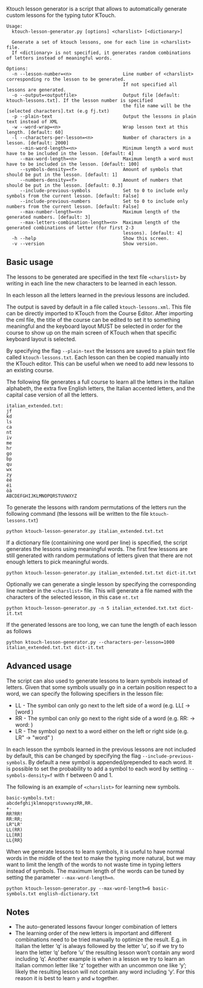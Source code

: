 Ktouch lesson generator is a script that allows to automatically generate custom lessons for the typing tutor KTouch.

```
Usage:
  ktouch-lesson-generator.py [options] <charslist> [<dictionary>]

  Generate a set of ktouch lessons, one for each line in <charslist> file.
  If <dictionary> is not specified, it generates random combinations of letters instead of meaningful words.

Options:
  -n --lesson-number=<n>                   Line number of <charslist> corresponding ro the lesson to be generated. 
                                           If not specified all lessons are generated.
  -o --output=<outputfile>                 Output file [default: ktouch-lessons.txt]. If the lesson number is specified
                                           the file name will be the [selected characters].txt (e.g fj.txt)
  -p --plain-text                          Output the lessons in plain text instead of XML                                         
  -w --word-wrap=<n>                       Wrap lesson text at this length. [default: 60]
  -l --characters-per-lesson=<n>           Number of characters in a lesson. [default: 2000]
     --min-word-length=<n>                 Minimum length a word must have to be included in the lesson. [default: 4]
     --max-word-length=<n>                 Maximum length a word must have to be included in the lesson. [default: 100]
     --symbols-density=<f>                 Amount of symbols that should be put in the lesson. [default: 1]
     --numbers-density=<f>                 Amount of numbers that should be put in the lesson. [default: 0.3]
     --include-previous-symbols            Set to 0 to include only symbols from the current lesson. [default: False]
     --include-previous-numbers            Set to 0 to include only numbers from the current lesson. [default: False]
     --max-number-length=<n>               Maximum length of the generated numbers. [default: 3]
     --max-letters-combination-length=<n>  Maximum length of the generated combinations of letter (for first 2-3 
                                           lessons). [default: 4]
  -h --help                                Show this screen.
  -v --version                             Show version.

```

Basic usage
-----------
The lessons to be generated are specified in the text file `<charslist>` by writing in each line the new characters
to be learned in each lesson.

In each lesson all the letters learned in the previous lessons are included.

The output is saved by default in a file called `ktouch-lessons.xml`. This file can be directly imported to KTouch 
from the Course Editor. After importing the cml file, the title of the course can be edited to set it to something
meaningful and the keyboard layout MUST be selected in order for the course to show up on the main screen of KTouch when
that specific keyboard layout is selected.

By specifying the flag `--plain-text` the lessons are saved to a plain text file called `ktouch-lessons.txt`.
Each lesson can then be copied manually into the KTouch editor. This can be useful when we need to add new lessons to
an existing course.

The following file generates a full course to learn all the letters in the Italian alphabeth, the extra five English letters, the Italian accented letters, and the capital case version of all the letters.

```
italian_extended.txt:
jf
kd
ls
ca
nt
iv
me
hr
go
bp
qu
wx
zy
èé
éì
òà
ABCDEFGHIJKLMNOPQRSTUVWXYZ
```

To generate the lessons with random permutations  of the letters run the following command
(the lessons will be written to the file `ktouch-lessons.txt`)
```
python ktouch-lesson-generator.py italian_extended.txt.txt
```

If a dictionary file (containining one word per line) is specified, the script generates the lessons
using meaningful words. The first few lessons are still generated with random permutations of letters
given that there are not enough letters to pick meaningful words.
```
python ktouch-lesson-generator.py italian_extended.txt.txt dict-it.txt
```

Optionally we can generate a single lesson by specifying the corresponding line number in the `<charslist>` file.
This will generate a file named with the characters of the selected lesson, in this case `nt.txt`
```
python ktouch-lesson-generator.py -n 5 italian_extended.txt.txt dict-it.txt
```

If the generated lessons are too long, we can tune the length of each lesson as follows
```
python ktouch-lesson-generator.py --characters-per-lesson=1000 italian_extended.txt.txt dict-it.txt
```

Advanced usage
--------------

The script can also used to generate lessons to learn symbols instead of letters. Given that some symbols
usually go in a certain position respect to a word, we can specify the following specifiers in the lesson file:

- LL - The symbol can only go next to the left side of a word (e.g. LL[ -> [word )
- RR - The symbol can only go next to the right side of a word (e.g. RR: -> word: )
- LR - The symbol go next to a word either on the left or right side (e.g. LR" -> "word" )

In each lesson the symbols learned in the previous lessons are not included by default, this can be changed by 
specifying the flag `--include-previous-symbols`. By default a new symbol is appended/prepended to each word. 
It is possible to set the probability to add a symbol to each word by setting `--symbols-density=f` with `f` 
between 0 and 1.

The following is an example of `<charslist>` for learning new symbols.

```
basic-symbols.txt:
abcdefghijklmnopqrstuvwxyzRR,RR.
+-
RR?RR!
RR:RR;
LR"LR'
LL(RR)
LL[RR]
LL{RR}
```

When we generate lessons to learn symbols, it is useful to have normal words in the middle of the text to make the
typing more natural, but we may want to limit the length of the words to not waste time in typing letters instead of
symbols. The maximum length of the words can be tuned by setting the parameter `--max-word-length=n`.
```
python ktouch-lesson-generator.py --max-word-length=6 basic-symbols.txt english-dictionary.txt
```

Notes
-----
- The auto-generated lessons favour longer combination of letters
- The learning order of the new letters is important and different combinations need to be tried manually to optimize 
the result. E.g. in Italian the letter ‘q’ is always followed by the letter ‘u’, so if we try 
to learn the letter ‘q’ before ‘u’ the resulting lesson won’t contain any word including ‘q’. Another example is when in 
a lesson we try to learn an Italian common letter like ‘z’ together with an uncommon one like ‘y’; 
likely the resulting lesson will not contain any word including ‘y’. For this reason it is best to learn `y` and `w` 
together.
